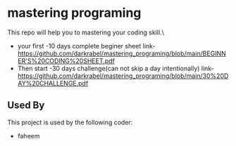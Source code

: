 
# mastering programing

This repo will help you to mastering
your coding skill.\

* your first -10 days complete beginer sheet
link-https://github.com/darkrabel/mastering_programing/blob/main/BEGINNER'S%20CODING%20SHEET.pdf
* Then start -30 days challenge(can not skip a day intentionally)
link-https://github.com/darkrabel/mastering_programing/blob/main/30%20DAY%20CHALLENGE.pdf
## Used By

This project is used by the following coder:

- faheem


  
